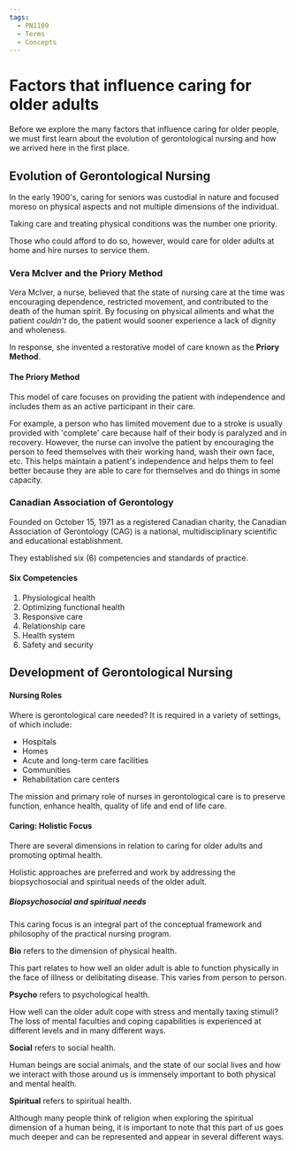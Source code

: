 ```yaml
---
tags:
  - PN1109
  - Terms
  - Concepts
---
```


# Factors that influence caring for older adults

Before we explore the many factors that influence caring for older people, we must first learn about the evolution of gerontological nursing and how we arrived here in the first place.

## Evolution of Gerontological Nursing

In the early 1900's, caring for seniors was custodial in nature and focused moreso on physical aspects and not multiple dimensions of the individual.

Taking care and treating physical conditions was the number one priority.

Those who could afford to do so, however, would care for older adults at home and hire nurses to service them.

### Vera McIver and the Priory Method

Vera McIver, a nurse, believed that the state of nursing care at the time was encouraging dependence, restricted movement, and contributed to the death of the human spirit. By focusing on physical ailments and what the patient *couldn't* do, the patient would sooner experience a lack of dignity and wholeness.

In response, she invented a restorative model of care known as the **Priory Method**.


#### The Priory Method

This model of care focuses on providing the patient with independence and includes them as an active participant in their care.

For example, a person who has limited movement due to a stroke is usually provided with 'complete' care because half of their body is paralyzed and in recovery. However, the nurse can involve the patient by encouraging the person to feed themselves with their working hand, wash their own face, etc. This helps maintain a patient's independence and helps them to feel better because they are able to care for themselves and do things in some capacity.


### Canadian Association of Gerontology

Founded on October 15, 1971 as a registered Canadian charity, the Canadian Association of Gerontology (CAG) is a national, multidisciplinary scientific and educational establishment.

They established six (6) competencies and standards of practice.

#### Six Competencies

1. Physiological health
2. Optimizing functional health
3. Responsive care
4. Relationship care
5. Health system
6. Safety and security


## Development of Gerontological Nursing

#### Nursing Roles

Where is gerontological care needed? It is required in a variety of settings, of which include:
- Hospitals
- Homes
- Acute and long-term care facilities
- Communities
- Rehabilitation care centers

The mission and primary role of nurses in gerontological care is to preserve function, enhance health, quality of life and end of life care.

#### Caring: Holistic Focus

There are several dimensions in relation to caring for older adults and promoting optimal health.

Holistic approaches are preferred and work by addressing the biopsychosocial and spiritual needs of the older adult.

##### Biopsychosocial and spiritual needs

This caring focus is an integral part of the conceptual framework and philosophy of the practical nursing program.

**Bio** refers to the dimension of physical health.

This part relates to how well an older adult is able to function physically in the face of illness or delibitating disease. This varies from person to person.

**Psycho** refers to psychological health.

How well can the older adult cope with stress and mentally taxing stimuli? The loss of mental faculties and coping capabilities is experienced at different levels and in many different ways.

**Social** refers to social health.

Human beings are social animals, and the state of our social lives and how we interact with those around us is immensely important to both physical and mental health.

**Spiritual** refers to spiritual health.

Although many people think of religion when exploring the spiritual dimension of a human being, it is important to note that this part of us goes much deeper and can be represented and appear in several different ways.